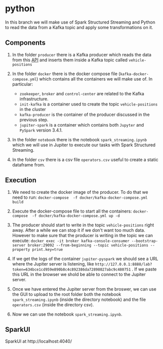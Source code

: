 # python
In this branch we will make use of Spark Structured Streaming and Python to read the data from a Kafka topic and apply some transformations on it.

## Components

1. In the folder `producer` there is a Kafka producer which reads the data from this [API](https://digitransit.fi/en/developers/apis/4-realtime-api/vehicle-positions/high-frequency-positioning/) and inserts them inside a Kafka topic called `vehicle-positions`

2.  In the folder `docker` there is the docker compose file (`kafka-docker-compose.yml`) which contains all the containers we will make use of. In particular:
    - `zookeeper`, `broker` and  `control-center` are related to the Kafka infrastructure.
    - `init-kafka` is a container used to create the topic `vehicle-positions` in the cluster
    - `kafka-producer` is the container of the producer discussed in the previous step.
    - `jupiter-spark` is a container which contains both `Jupyter` and `PySpark` version 3.4.1.

3. In the folder `notebook` there is the notebook `spark_streaming.ipynb` which we will use in Jupiter to execute our tasks with Spark Structured Streaming.

4. In the folder `csv` there is a csv file `operators.csv` useful to create a static dataframe from. 

## Execution

1. We need to create the docker image of the producer. To do that we need to run:
   `docker-compose  -f docker/kafka-docker-compose.yml build`
   
3. Execute the docker-compose file to start all the containers:
   `docker-compose  -f docker/kafka-docker-compose.yml up -d`

4. The producer should start to write in the topic `vehicle-positions` right away. After a while we can stop it if we don't want too much data. However to make sure that the producer is writing in the topic we can execute:
    `docker exec -it broker kafka-console-consumer --bootstrap-server broker:29092 --from-beginning --topic vehicle-positions --property print.key=true`

5. If we get the logs of the container `jupiter-pyspark` we should see a URL where the Jupiter server is listening, like `http://127.0.0.1:8888/lab?token=634bce1cd959e890b8c4c892386da72898027abc9c480751` . If we paste this URL in the browser we shold be able to connect to the Jupiter server.

6. Once we have entered the Jupiter server from the broswer, we can use the GUI to upload to the root folder both the notebook `spark_streaming.ipynb` (inside the directory notebook) and the file `operators.csv` (inside the directory csv).

7. Now we can use the notebook `spark_streaming.ipynb`.

## SparkUI
SparkUI at http://localhost:4040/
